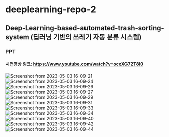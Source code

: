 deeplearning-repo-2
====================
Deep-Learning-based-automated-trash-sorting-system
(딥러닝 기반의 쓰레기 자동 분류 시스템)
----------------------------------------------------------------------------------

### PPT
#### 시연영상 링크: https://www.youtube.com/watch?v=ocxXG72T8I0
![Screenshot from 2023-05-03 16-09-21](https://user-images.githubusercontent.com/124949127/235852065-db6feb17-5a58-4aec-906d-a7881228ede3.png)
![Screenshot from 2023-05-03 16-09-24](https://user-images.githubusercontent.com/124949127/235852073-e30ada03-40aa-4da1-8d7f-636491a24247.png)
![Screenshot from 2023-05-03 16-09-26](https://user-images.githubusercontent.com/124949127/235852078-1e71b87d-2b53-4eed-8f3e-40e1895f1045.png)
![Screenshot from 2023-05-03 16-09-27](https://user-images.githubusercontent.com/124949127/235852082-61956f54-9db7-4a42-972a-e3d50c74b424.png)
![Screenshot from 2023-05-03 16-09-29](https://user-images.githubusercontent.com/124949127/235852084-54fe562a-d4cf-4ccd-afed-6c55b5e00485.png)
![Screenshot from 2023-05-03 16-09-31](https://user-images.githubusercontent.com/124949127/235852090-700c135c-737e-4945-a84e-9f074b9f2d21.png)
![Screenshot from 2023-05-03 16-09-33](https://user-images.githubusercontent.com/124949127/235852103-d329dac7-38b5-41ab-96ee-e6c6b630e447.png)
![Screenshot from 2023-05-03 16-09-34](https://user-images.githubusercontent.com/124949127/235852114-a256865d-f703-42d7-a1af-97bde80afb82.png)
![Screenshot from 2023-05-03 16-09-40](https://user-images.githubusercontent.com/124949127/235852126-3115df98-5817-40a8-bdc1-96322aea39ba.png)
![Screenshot from 2023-05-03 16-09-42](https://user-images.githubusercontent.com/124949127/235852129-aae5c789-b157-4230-ba31-cd36aa2d64d7.png)
![Screenshot from 2023-05-03 16-09-44](https://user-images.githubusercontent.com/124949127/235852134-7cd9627b-4c5d-4bcb-a36d-deb973e5c23c.png)
